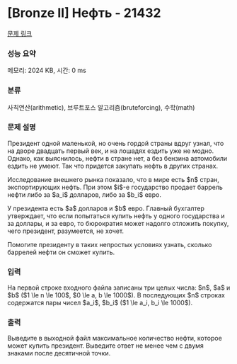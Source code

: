 # [Bronze II] Нефть - 21432 

[문제 링크](https://www.acmicpc.net/problem/21432) 

### 성능 요약

메모리: 2024 KB, 시간: 0 ms

### 분류

사칙연산(arithmetic), 브루트포스 알고리즘(bruteforcing), 수학(math)

### 문제 설명

<p>Президент одной маленькой, но очень гордой страны вдруг узнал, что на дворе двадцать первый век, и на лошадях ездить уже не модно. Однако, как выяснилось, нефти в стране нет, а без бензина автомобили ездить не умеют. Так что придется закупать нефть в других странах.</p>

<p>Исследование внешнего рынка показало, что в мире есть $n$ стран, экспортирующих нефть. При этом $i$-е государство продает баррель нефти либо за $a_i$ долларов, либо за $b_i$ евро.</p>

<p>У президента есть $a$ долларов и $b$ евро. Главный бухгалтер утверждает, что если попытаться купить нефть у одного государства и за доллары, и за евро, то бюрократия может надолго отложить покупку, чего президент, разумеется, не хочет.</p>

<p>Помогите президенту в таких непростых условиях узнать, сколько баррелей нефти он сможет купить.</p>

### 입력 

 <p>На первой строке входного файла записаны три целых числа: $n$, $a$ и $b$ ($1 \le n \le 100$, $0 \le a, b \le 1000$). В последующих $n$ cтроках содержатся пары чисел $a_i$, $b_i$ ($1 \le a_i, b_i \le 1000$).</p>

### 출력 

 <p>Выведите в выходной файл максимальное количество нефти, которое может купить президент. Выведите ответ не менее чем с двумя знаками после десятичной точки.</p>

